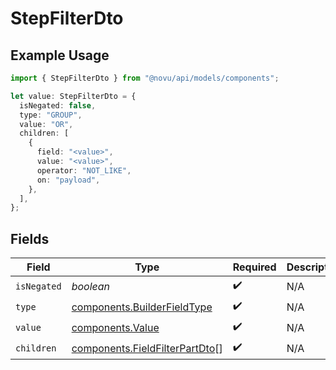 # StepFilterDto

## Example Usage

```typescript
import { StepFilterDto } from "@novu/api/models/components";

let value: StepFilterDto = {
  isNegated: false,
  type: "GROUP",
  value: "OR",
  children: [
    {
      field: "<value>",
      value: "<value>",
      operator: "NOT_LIKE",
      on: "payload",
    },
  ],
};
```

## Fields

| Field                                                                            | Type                                                                             | Required                                                                         | Description                                                                      |
| -------------------------------------------------------------------------------- | -------------------------------------------------------------------------------- | -------------------------------------------------------------------------------- | -------------------------------------------------------------------------------- |
| `isNegated`                                                                      | *boolean*                                                                        | :heavy_check_mark:                                                               | N/A                                                                              |
| `type`                                                                           | [components.BuilderFieldType](../../models/components/builderfieldtype.md)       | :heavy_check_mark:                                                               | N/A                                                                              |
| `value`                                                                          | [components.Value](../../models/components/value.md)                             | :heavy_check_mark:                                                               | N/A                                                                              |
| `children`                                                                       | [components.FieldFilterPartDto](../../models/components/fieldfilterpartdto.md)[] | :heavy_check_mark:                                                               | N/A                                                                              |